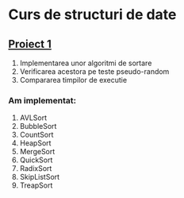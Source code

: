 # Curs de structuri de date

## [Proiect 1](Project1)
1. Implementarea unor algoritmi de sortare
1. Verificarea acestora pe teste pseudo-random
1. Compararea timpilor de executie

### Am implementat:
1. AVLSort
1. BubbleSort
1. CountSort
1. HeapSort
1. MergeSort
1. QuickSort
1. RadixSort
1. SkipListSort
1. TreapSort 